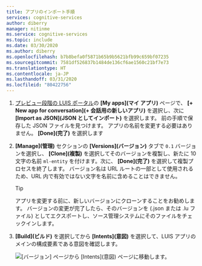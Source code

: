 ```yaml
---
title: アプリのインポート手順
services: cognitive-services
author: diberry
manager: nitinme
ms.service: cognitive-services
ms.topic: include
ms.date: 03/30/2020
ms.author: diberry
ms.openlocfilehash: b7b8befa0f5871b65b9b5621bfb99c659bf07235
ms.sourcegitcommit: 7581df526837b1484de136cf6ae1560c21bf7e73
ms.translationtype: HT
ms.contentlocale: ja-JP
ms.lasthandoff: 03/31/2020
ms.locfileid: "80422756"
---
```

1. [プレビュー段階の LUIS ポータル](https://preview.luis.ai)の **[My apps]\(マイ アプリ\)** ページで、 **[+ New app for conversation]\(+ 会話用の新しいアプリ\)** を選択し、次に **[Import as JSON]\(JSON としてインポート\)** を選択します。 前の手順で保存した JSON ファイルを見つけます。 アプリの名前を変更する必要はありません。 **[Done]\(完了\)** を選択します

1. **[Manage]\(管理\)** セクションの **[Versions]\(バージョン\)** タブで `0.1` バージョンを選択し、 **[Clone]\(複製\)** を選択してそのバージョンを複製し、新たに 10 文字の名前 `ml-entity` を付けます。次に、 **[Done]\(完了\)** を選択して複製プロセスを終了します。 バージョン名は URL ルートの一部として使用されるため、URL 内で有効ではない文字を名前に含めることはできません。

    > [!TIP]
    > アプリを変更する前に、新しいバージョンにクローンすることをお勧めします。 バージョンの変更が完了したら、そのバージョンを (.json または .lu ファイル) としてエクスポートし、ソース管理システムにそのファイルをチェックインします。

1. **[Build]\(ビルド\)** を選択してから **[Intents]\(意図\)** を選択して、LUIS アプリのメインの構成要素である意図を確認します。

    ![[バージョン] ページから [Intents]\(意図\) ページに移動します。](../media/tutorial-machine-learned-entity/new-version-imported-app.png)
